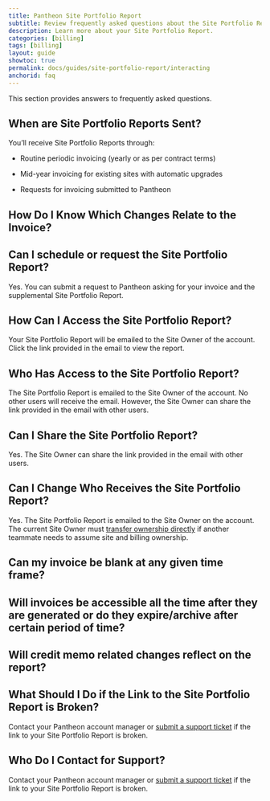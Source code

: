 ```yaml
---
title: Pantheon Site Portfolio Report
subtitle: Review frequently asked questions about the Site Portfolio Report.
description: Learn more about your Site Portfolio Report.
categories: [billing]
tags: [billing]
layout: guide
showtoc: true
permalink: docs/guides/site-portfolio-report/interacting
anchorid: faq
---
```


This section provides answers to frequently asked questions.

## When are Site Portfolio Reports Sent?

You’ll receive Site Portfolio Reports through:

- Routine periodic invoicing (yearly or as per contract terms)

- Mid-year invoicing for existing sites with automatic upgrades

- Requests for invoicing submitted to Pantheon

## How Do I Know Which Changes Relate to the Invoice?

## Can I schedule or request the Site Portfolio Report?

Yes. You can submit a request to Pantheon asking for your invoice and the supplemental Site Portfolio Report.

## How Can I Access the Site Portfolio Report?

Your Site Portfolio Report will be emailed to the Site Owner of the account. Click the link provided in the email to view the report.

## Who Has Access to the Site Portfolio Report?

The Site Portfolio Report is emailed to the Site Owner of the account. No other users will receive the email. However, the Site Owner can share the link provided in the email with other users.

## Can I Share the Site Portfolio Report?

Yes. The Site Owner can share the link provided in the email with other users.

## Can I Change Who Receives the Site Portfolio Report?

Yes. The Site Portfolio Report is emailed to the Site Owner on the account.  The current Site Owner must [transfer ownership directly](/site-billing#transfer-ownership-and-billing-for-this-site) if another teammate needs to assume site and billing ownership.

## Can my invoice be blank at any given time frame?

## Will invoices be accessible all the time after they are generated or do they expire/archive after certain period of time?

## Will credit memo related changes reflect on the report?

## What Should I Do if the Link to the Site Portfolio Report is Broken?

Contact your Pantheon account manager or [submit a support ticket](/guides/support/support-ticket/#organization-dashboard-support-tab) if the link to your Site Portfolio Report is broken.

## Who Do I Contact for Support?

Contact your Pantheon account manager or [submit a support ticket](/guides/support/support-ticket/#organization-dashboard-support-tab) if the link to your Site Portfolio Report is broken.